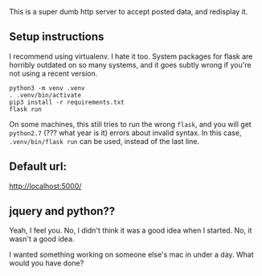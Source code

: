 This is a super dumb http server to accept posted data, and
redisplay it.

## Setup instructions

I recommend using virtualenv. I hate it too. System packages for flask
are horribly outdated on so many systems, and it goes subtly wrong if you're
not using a recent version.

```
python3 -m venv .venv
. .venv/bin/activate
pip3 install -r requirements.txt
flask run
```

On some machines, this still tries to run the wrong `flask`, and you will
get `python2.7` (??? what year is it) errors about invalid syntax.
In this case, `.venv/bin/flask run` can be used, instead of the last line.


## Default url:

[http://localhost:5000/](http://localhost:5000/)


## jquery and python??

Yeah, I feel you. No, I didn't think it was a good idea when I started.
No, it wasn't a good idea.

I wanted something working on someone else's mac in under a day.
What would you have done?

